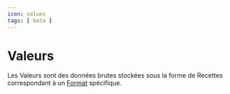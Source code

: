 ```yaml
---
icon: values
tags: [ beta ]
---
```

# Valeurs

Les Valeurs sont des données brutes stockées sous la forme de Recettes correspondant à un [Format](/fr/concepts/recipes/formats) spécifique.
